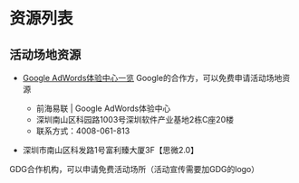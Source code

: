 资源列表
=======


## 活动场地资源

- [Google AdWords体验中心一览](https://zhuanlan.zhihu.com/p/38986003)
Google的合作方，可以免费申请活动场地资源
    - 前海易联 | Google AdWords体验中心
    - 深圳南山区科园路1003号深圳软件产业基地2栋C座20楼
    - 联系方式：4008-061-813

- 深圳市南山区科发路1号富利臻大厦3F【思微2.0】

GDG合作机构，可以申请免费活动场所（活动宣传需要加GDG的logo）
